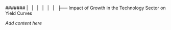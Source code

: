 ####### |   |   |   |   |   |   ├── Impact of Growth in the Technology Sector on Yield Curves

*Add content here*